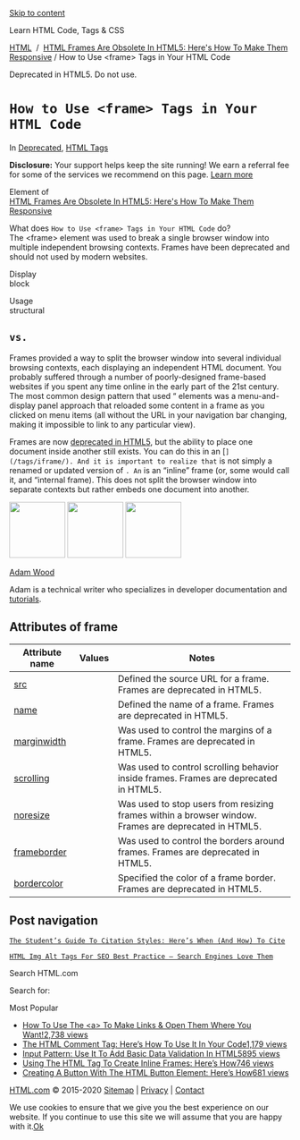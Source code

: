 <a href="#site-main" class="skip-link screen-reader-text">Skip to content</a>



[](https://html.com/)

Learn HTML Code, Tags & CSS

[HTML](https://html.com/)  /  [HTML Frames Are Obsolete In HTML5: Here's How To Make Them Responsive](https://html.com/frames/) / How to Use &lt;frame&gt; Tags in Your HTML Code

Deprecated in HTML5. Do not use.

`How to Use <frame> Tags in Your HTML Code`
===========================================

In <span class="post-meta-category">[Deprecated](https://html.com/deprecated/), [HTML Tags](https://html.com/tags/)</span>

**Disclosure:** Your support helps keep the site running! We earn a referral fee for some of the services we recommend on this page. [Learn more](https://html.com/disclosure/)

Element of  
[HTML Frames Are Obsolete In HTML5: Here's How To Make Them Responsive](https://html.com/frames/)

What does `How to Use <frame> Tags in Your HTML Code` do?  
The &lt;frame&gt; element was used to break a single browser window into multiple independent browsing contexts. Frames have been deprecated and should not used by modern websites.

Display  
block

Usage  
structural

<span class="underline"></span>

`vs.`
-----

Frames provided a way to split the browser window into several individual browsing contexts, each displaying an independent HTML document. You probably suffered through a number of poorly-designed frame-based websites if you spent any time online in the early part of the 21st century. The most common design pattern that used “ elements was a menu-and-display panel approach that reloaded some content in a frame as you clicked on menu items (all without the URL in your navigation bar changing, making it impossible to link to any particular view).

Frames are now [deprecated in HTML5](https://html.com/html5/), but the ability to place one document inside another still exists. You can do this in an \[`](/tags/iframe/). And it is important to realize that` is not simply a renamed or updated version of `. An` is an “inline” frame (or, some would call it, and “internal frame). This does not split the browser window into separate contexts but rather embeds one document into another.

<img src="http://html.com/wp-content/plugins/a3-lazy-load/assets/images/lazy_placeholder.gif" class="lazy lazy-hidden avatar avatar-100 photo" width="100" height="100" />

<img src="http://html.com/wp-content/plugins/a3-lazy-load/assets/images/lazy_placeholder.gif" class="lazy lazy-hidden avatar avatar-100 photo" width="100" height="100" />

<img src="https://secure.gravatar.com/avatar/3af4194cc38fbc6d4e68fbe7536347d5?s=100&amp;d=mm&amp;r=g" class="avatar avatar-100 photo" srcset="https://secure.gravatar.com/avatar/3af4194cc38fbc6d4e68fbe7536347d5?s=200&amp;d=mm&amp;r=g 2x" width="100" height="100" />

[Adam Wood](https://html.com/author/html/)

<span class="fn">Adam is a technical writer who specializes in developer documentation and [tutorials](https://html.com/).</span>

[<span class="saboxplugin-icon-grey saboxplugin-icon-linkedin"></span>](https://www.linkedin.com/in/adammichaelwood)

<span id="tho-end-content" style="display: block; visibility: hidden;"></span>

Attributes of frame
-------------------

<table><thead><tr class="header"><th>Attribute name</th><th>Values</th><th>Notes</th></tr></thead><tbody><tr class="odd"><td><a href="https://html.com/attributes/frame-src/" class="linked-name deprecated">src</a><br />
</td><td></td><td>Defined the source URL for a frame. Frames are deprecated in HTML5.</td></tr><tr class="even"><td><a href="https://html.com/attributes/frame-name/" class="linked-name deprecated">name</a><br />
</td><td></td><td>Defined the name of a frame. Frames are deprecated in HTML5.</td></tr><tr class="odd"><td><a href="https://html.com/attributes/frame-marginwidth/" class="linked-name deprecated">marginwidth</a><br />
</td><td></td><td>Was used to control the margins of a frame. Frames are deprecated in HTML5.</td></tr><tr class="even"><td><a href="https://html.com/attributes/frame-scrolling/" class="linked-name deprecated">scrolling</a><br />
</td><td></td><td>Was used to control scrolling behavior inside frames. Frames are deprecated in HTML5.</td></tr><tr class="odd"><td><a href="https://html.com/attributes/frame-noresize/" class="linked-name deprecated">noresize</a><br />
</td><td></td><td>Was used to stop users from resizing frames within a browser window. Frames are deprecated in HTML5.</td></tr><tr class="even"><td><a href="https://html.com/attributes/frame-frameborder/" class="linked-name deprecated">frameborder</a><br />
</td><td></td><td>Was used to control the borders around frames. Frames are deprecated in HTML5.</td></tr><tr class="odd"><td><a href="https://html.com/attributes/frame-bordercolor/" class="linked-name">bordercolor</a><br />
</td><td></td><td>Specified the color of a frame border. Frames are deprecated in HTML5.</td></tr></tbody></table>

Post navigation
---------------

[<span class="nav-link-label"><span class="genericon genericon-previous"></span></span>`The Student’s Guide To Citation Styles: Here’s When (And How) To Cite`](https://html.com/resources/citation-guide/)

[`HTML Img Alt Tags For SEO Best Practice – Search Engines Love Them`<span class="nav-link-label"><span class="genericon genericon-next"></span></span>](https://html.com/attributes/img-alt/)

Search HTML.com

<span class="screen-reader-text">Search for:</span>

Most Popular

-   <a href="https://html.com/attributes/a-target/" class="popular_posts_bars_link">How To Use The &lt;a&gt; To Make Links &amp; Open Them Where You Want!</a><span class="popular_posts_bars_comment_count_hold"><a href="https://html.com/attributes/a-target/#comments" class="popular_posts_bars_comment_count">2,738 views</a><span class="popular_posts_bars_comment_count_triangle"></span></span>
-   <a href="https://html.com/tags/comment-tag/" class="popular_posts_bars_link">The HTML Comment Tag: Here’s How To Use It In Your Code</a><span class="popular_posts_bars_comment_count_hold"><a href="https://html.com/tags/comment-tag/#comments" class="popular_posts_bars_comment_count">1,179 views</a><span class="popular_posts_bars_comment_count_triangle"></span></span>
-   <a href="https://html.com/attributes/input-pattern/" class="popular_posts_bars_link">Input Pattern: Use It To Add Basic Data Validation In HTML5</a><span class="popular_posts_bars_comment_count_hold"><a href="https://html.com/attributes/input-pattern/#comments" class="popular_posts_bars_comment_count">895 views</a><span class="popular_posts_bars_comment_count_triangle"></span></span>
-   <a href="https://html.com/tags/iframe/" class="popular_posts_bars_link">Using The HTML Tag To Create Inline Frames: Here’s How</a><span class="popular_posts_bars_comment_count_hold"><a href="https://html.com/tags/iframe/#comments" class="popular_posts_bars_comment_count">746 views</a><span class="popular_posts_bars_comment_count_triangle"></span></span>
-   <a href="https://html.com/tags/button/" class="popular_posts_bars_link">Creating A Button With The HTML Button Element: Here’s How</a><span class="popular_posts_bars_comment_count_hold"><a href="https://html.com/tags/button/#comments" class="popular_posts_bars_comment_count">681 views</a><span class="popular_posts_bars_comment_count_triangle"></span></span>

[HTML.com](https://html.com/) © 2015-2020 [Sitemap](https://html.com/sitemap/) | [Privacy](https://html.com/privacy/) | [Contact](https://html.com/contact/)

<span id="cn-notice-text" class="cn-text-container">We use cookies to ensure that we give you the best experience on our website. If you continue to use this site we will assume that you are happy with it.</span><span id="cn-notice-buttons" class="cn-buttons-container"><a href="#" id="cn-accept-cookie" class="cn-set-cookie cn-button bootstrap button">Ok</a></span><a href="javascript:void(0);" id="cn-close-notice" class="cn-close-icon"></a>
